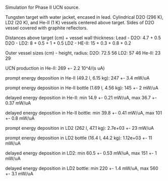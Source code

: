 Simulation for Phase II UCN source.

Tungsten target with water jacket, encased in lead.
Cylindrical D2O (296 K), LD2 (20 K), and He-II (1 K) vessels centered above target.
Sides of D2O vessel covered with graphite reflectors.

Distances above target (cm) + vessel wall thickness:
Lead - D2O: 4.7 + 0.5
D2O - LD2: 8 + 0.5 + 1 + 0.5
LD2 - HE-II: 15 + 0.3 + 0.8 + 0.2

Outer vessel sizes (cm) - height, radius:
D2O: 72.5 56
LD2: 57 46
He-II: 23 29

UCN production in He-II:
269 +- 2.2 10^4/(s uA)

prompt energy deposition in He-II (49.2 l, 6.15 kg):
247 +- 3.4 mW/uA

prompt energy deposition in He-II bottle (1.69 l, 4.56 kg):
145 +- 2 mW/uA

delayed energy deposition in He-II:
min 14.9 +- 0.21 mW/uA, max 36.7 +- 0.37 mW/uA

delayed energy deposition in He-II bottle:
min 39.8 +- 0.41 mW/uA, max 101 +- 0.8 mW/uA

prompt energy deposition in LD2 (262 l, 47.1 kg):
2.7e+03 +- 23 mW/uA

prompt energy deposition in LD2 bottle (16.4 l, 44.2 kg):
1.12e+03 +- 11 mW/uA

delayed energy deposition in LD2:
min 60.5 +- 0.53 mW/uA, max 151 +- 1 mW/uA

delayed energy deposition in LD2 bottle:
min 220 +- 1.4 mW/uA, max 560 +- 3.1 mW/uA

